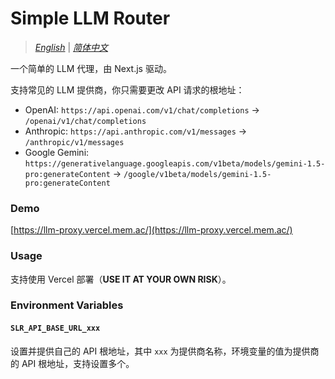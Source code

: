 # Simple LLM Router

> [_English_](./README.md) | [_简体中文_](./README.zh_CN.md)

一个简单的 LLM 代理，由 Next.js 驱动。

支持常见的 LLM 提供商，你只需要更改 API 请求的根地址：

- OpenAI: `https://api.openai.com/v1/chat/completions` -> `/openai/v1/chat/completions`
- Anthropic: `https://api.anthropic.com/v1/messages` -> `/anthropic/v1/messages`
- Google Gemini: `https://generativelanguage.googleapis.com/v1beta/models/gemini-1.5-pro:generateContent` -> `/google/v1beta/models/gemini-1.5-pro:generateContent`

### Demo

[https://llm-proxy.vercel.mem.ac/](https://llm-proxy.vercel.mem.ac/)

### Usage

支持使用 Vercel 部署（**USE IT AT YOUR OWN RISK**）。

### Environment Variables

#### `SLR_API_BASE_URL_xxx`

设置并提供自己的 API 根地址，其中 `xxx` 为提供商名称，环境变量的值为提供商的 API 根地址，支持设置多个。
